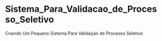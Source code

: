 # Sistema_Para_Validacao_de_Processo_Seletivo
Criando Um Pequeno Sistema Para Validação de Processo Seletivo
